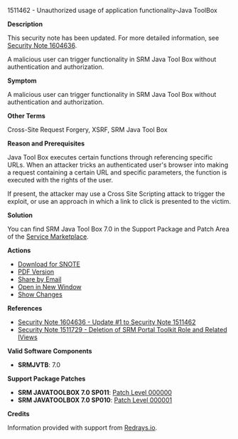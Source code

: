 1511462 - Unauthorized usage of application functionality-Java ToolBox

**Description**

This security note has been updated. For more detailed information, see [Security Note 1604636](https://me.sap.com/notes/1604636).

A malicious user can trigger functionality in SRM Java Tool Box without authentication and authorization.

**Symptom**

A malicious user can trigger functionality in SRM Java Tool Box without authentication and authorization.

**Other Terms**

Cross-Site Request Forgery, XSRF, SRM Java Tool Box

**Reason and Prerequisites**

Java Tool Box executes certain functions through referencing specific URLs. When an attacker tricks an authenticated user's browser into making a request containing a certain URL and specific parameters, the function is executed with the rights of the user.

If present, the attacker may use a Cross Site Scripting attack to trigger the exploit, or use an approach in which a link to click is presented to the victim.

**Solution**

You can find SRM Java Tool Box 7.0 in the Support Package and Patch Area of the [Service Marketplace](https://me.sap.com/).

**Actions**

- [Download for SNOTE](https://notesdownloads.sap.com/note/0040000017099282017)
- [PDF Version](https://userapps.support.sap.com/sap/support/sfm/notes/print/0001511462?language=en-US&token=D77CDC13E02322E9F62AAAB1AAE15CEA)
- [Share by Email](https://me.sap.com/)
- [Open in New Window](https://me.sap.com/)
- [Show Changes](https://me.sap.com/notesLatestChanges/0001511462/E/diff)

**References**

- [Security Note 1604636 - Update #1 to Security Note 1511462](https://me.sap.com/notes/1604636)
- [Security Note 1511729 - Deletion of SRM Portal Toolkit Role and Related IViews](https://me.sap.com/notes/1511729)

**Valid Software Components**

- **SRMJVTB**: 7.0

**Support Package Patches**

- **SRM JAVATOOLBOX 7.0 SP011**: [Patch Level 000000](https://userapps.support.sap.com/sap/support/swdc/notes?cvnr=01200314690200008290&support_package=SP011&patch_level=000000)
- **SRM JAVATOOLBOX 7.0 SP010**: [Patch Level 000001](https://userapps.support.sap.com/sap/support/swdc/notes?cvnr=01200314690200008290&support_package=SP010&patch_level=000001)

**Credits**

Information provided with support from [Redrays.io](https://redrays.io).
